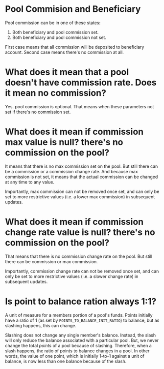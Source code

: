 # Pool Commision and Beneficiary

Pool commission can be in one of these states:
1. Both beneficiary and pool commission set.
2. Both beneficiary and pool commission not set.

First case means that all commission will be deposited to beneficiary account. Second case means there's no commission at all.

# What does it mean that a pool doesn't have commission rate. Does it mean no commission?

Yes. pool commission is optional. That means when these parameters not set if there's no commission set.

# What does it mean if commission max value is null? there's no commission on the pool?

It means that there is no max commission set on the pool. But still there can be a commission or a commission change rate. And because max commission is not set, it means that the actual commission can be changed at any time to any value.

Importantly, max commission can not be removed once set, and can only be set to more restrictive values (i.e. a lower max commission) in subsequent updates.

# What does it mean if commission change rate value is null? there's no commission on the pool?

That means that there is no commission change rate on the pool. But still there can be commission or max commission.

Importantly, commission change rate can not be removed once set, and can only be set to more restrictive values (i.e. a slower change rate) in subsequent updates.

# Is point to balance ration always 1:1?

A unit of measure for a members portion of a pool's funds. Points initially have a  ratio of 1 (as set by `POINTS_TO_BALANCE_INIT_RATIO`) to balance, but as slashing happens, this can change.

Slashing does not change any single member's balance. Instead, the slash will only reduce the balance associated with a particular pool. But, we never change the total *points* of a pool because of slashing. Therefore, when a slash happens, the ratio of points to balance changes in
a pool. In other words, the value of one point, which is initially 1-to-1 against a unit of balance, is now less than one balance because of the slash.
